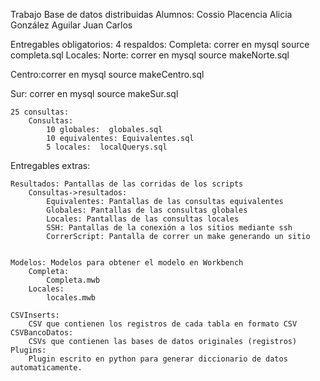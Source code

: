 Trabajo Base de datos distribuidas
Alumnos:
	Cossio Placencia Alicia
	González Aguilar Juan Carlos

Entregables obligatorios:
	4 respaldos:
		Completa: correr en mysql source completa.sql
		Locales:
 Norte: correr en mysql source makeNorte.sql <br/>

 Centro:correr en mysql source makeCentro.sql

 Sur:   correr en mysql source makeSur.sql

	25 consultas:
		Consultas:
			10 globales:  globales.sql
			10 equivalentes: Equivalentes.sql
			5 locales:	localQuerys.sql

Entregables extras:

	Resultados: Pantallas de las corridas de los scripts
		Consultas->resultados:
			Equivalentes: Pantallas de las consultas equivalentes
			Globales: Pantallas de las consultas globales
			Locales: Pantallas de las consultas locales
			SSH: Pantallas de la conexión a los sitios mediante ssh
			CorrerScript: Pantalla de correr un make generando un sitio
	
				
	Modelos: Modelos para obtener el modelo en Workbench
		Completa:
			Completa.mwb
		Locales:
			locales.mwb
	
	CSVInserts:
		CSV que contienen los registros de cada tabla en formato CSV
	CSVBancoDatos:
		CSVs que contienen las bases de datos originales (registros)
	Plugins:
		Plugin escrito en python para generar diccionario de datos automaticamente.
